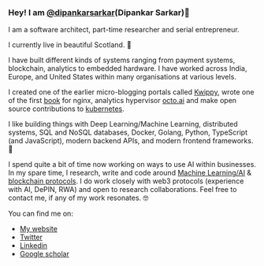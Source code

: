### Hey! I am [@dipankarsarkar](https://twitter.com/dipankarsarkar)(Dipankar Sarkar)👋

I am a software architect, part-time researcher and serial entrepreneur. 

I currently live in beautiful Scotland. 🏴󠁧󠁢󠁳󠁣󠁴󠁿 

I have built different kinds of systems ranging from payment systems, blockchain, analytics to embedded hardware. I have worked across India, Europe, and United States within many organisations at various levels.

I created one of the earlier micro-blogging portals called [Kwippy](https://github.com/kwippy-com), wrote one of the first [book](https://github.com/dipankar/nginx-cookbook) for nginx, analytics hypervisor [octo.ai](https://github.com/octoai) and make open source contributions to [kubernetes](https://github.com/dipankar/goryCadvisor).

I like building things with Deep Learning/Machine Learning, distributed systems, SQL and NoSQL databases, Docker, Golang, Python, TypeScript (and JavaScript), modern backend APIs, and modern frontend frameworks. 🤖

I spend quite a bit of time now working on ways to use AI within businesses. In my spare time, I research, write and code around [Machine Learning/AI](https://github.com/terraprompt) & [blockchain protocols](https://github.com/cryptuon). I do work closely with web3 protocols (experience with AI, DePIN, RWA) and open to research collaborations. Feel free to contact me, if any of my work resonates. 🤓

You can find me on:
 * [My website](https://dipankar.name)
 * [Twitter](https://twitter.com/dipankarsarkar)
 * [Linkedin](https://in.linkedin.com/in/dipankarsarkar)
 * [Google scholar](https://scholar.google.com/citations?user=t_ikr2UAAAAJ&hl=en)

